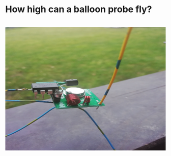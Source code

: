 <h1> How high can a balloon probe fly? <h1/>
<p>
<img src="https://github.com/ok1fet/balon/blob/main/pictures/sonda.jpg" width="520" height="390" alt="jak to vypada" />
</p>

